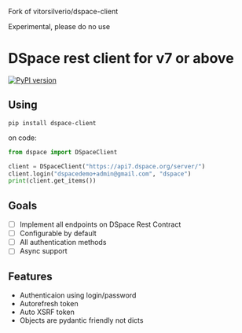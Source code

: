 Fork of vitorsilverio/dspace-client

Experimental, please do no use

DSpace rest client for v7 or above
=====================================
[![PyPI version](https://badge.fury.io/py/dspace-client.svg)](https://badge.fury.io/py/dspace-client)
## Using
```
pip install dspace-client
```
on code:
```python
from dspace import DSpaceClient

client = DSpaceClient("https://api7.dspace.org/server/")
client.login("dspacedemo+admin@gmail.com", "dspace")
print(client.get_items())
```

## Goals
- [ ] Implement all endpoints on DSpace Rest Contract
- [ ] Configurable by default
- [ ] All authentication methods
- [ ] Async support

## Features
- Authenticaion using login/password
- Autorefresh token
- Auto XSRF token
- Objects are pydantic friendly not dicts

